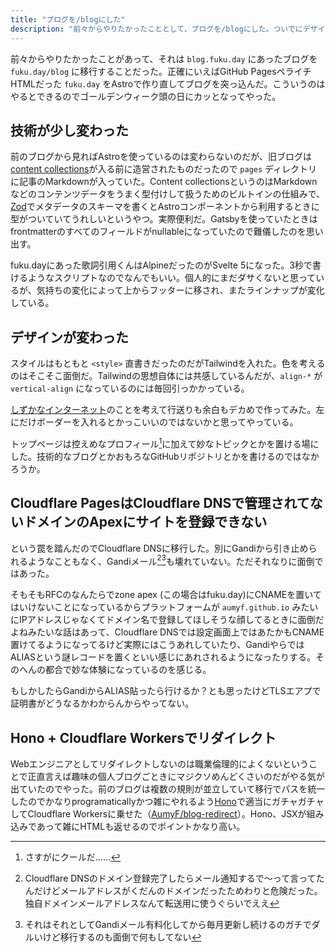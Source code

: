 ```yaml
---
title: "ブログを/blogにした"
description: "前々からやりたかったこととして、ブログを/blogにした。ついでにデザインが一新された。記事はだいたい移行された。"
---
```


前々からやりたかったことがあって、それは `blog.fuku.day` にあったブログを `fuku.day/blog` に移行することだった。正確にいえばGitHub PagesペライチHTMLだった `fuku.day` をAstroで作り直してブログを突っ込んだ。こういうのはやるとできるのでゴールデンウィーク頭の日にカッとなってやった。

## 技術が少し変わった

前のブログから見ればAstroを使っているのは変わらないのだが、旧ブログは[content collections](https://docs.astro.build/en/guides/content-collections/)が入る前に造営されたものだったので `pages` ディレクトリに記事のMarkdownが入っていた。Content collectionsというのはMarkdownなどのコンテンツデータをうまく型付けして扱うためのビルトインの仕組みで、[Zod](https://zod.dev)でメタデータのスキーマを書くとAstroコンポーネントから利用するときに型がついていてうれしいというやつ。実際便利だ。Gatsbyを使っていたときはfrontmatterのすべてのフィールドがnullableになっていたので難儀したのを思い出す。

fuku.dayにあった歌詞引用くんはAlpineだったのがSvelte 5になった。3秒で書けるようなスクリプトなのでなんでもいい。個人的にまだダサくないと思っているが、気持ちの変化によって上からフッターに移され、またラインナップが変化している。

## デザインが変わった

スタイルはもともと `<style>` 直書きだったのだがTailwindを入れた。色を考えるのはそこそこ面倒だ。Tailwindの思想自体には共感しているんだが、`align-*` が `vertical-align` になっているのには毎回引っかかっている。

[しずかなインターネット](https://sizu.me)のことを考えて行送りも余白もデカめで作ってみた。左にだけボーダーを入れるとかっこいいのではないかと思ってやっている。

トップページは控えめなプロフィール[^bio]に加えて妙なトピックとかを置ける場にした。技術的なブログとかおもろなGitHubリポジトリとかを書けるのではなかろうか。

[^bio]: さすがにクールだ……

## Cloudflare PagesはCloudflare DNSで管理されてないドメインのApexにサイトを登録できない

という罠を踏んだのでCloudflare DNSに移行した。別にGandiから引き止められるようなこともなく、Gandiメール[^mail][^mail2]も壊れていない。ただそれなりに面倒ではあった。

[^mail]: Cloudflare DNSのドメイン登録完了したらメール通知するで～って言ってたんだけどメールアドレスがくだんのドメインだったためわりと危険だった。独自ドメインメールアドレスなんて転送用に使うぐらいでええ
[^mail2]: それはそれとしてGandiメール有料化してから毎月更新し続けるのガチでダルいけど移行するのも面倒で何もしてない

そもそもRFCのなんたらでzone apex (この場合はfuku.day)にCNAMEを置いてはいけないことになっているからプラットフォームが `aumyf.github.io` みたいにIPアドレスじゃなくてドメイン名で登録してほしそうな顔してるときに面倒だよねみたいな話はあって、Cloudflare DNSでは設定画面上ではあたかもCNAME置けてるようになってるけど実際にはこうあれしていたり、GandiやらではALIASという謎レコードを置くといい感じにあれされるようになったりする。そのへんの都合で妙な体験になっているのを感じる。

もしかしたらGandiからALIAS貼ったら行けるか？とも思ったけどTLSエアプで証明書がどうなるかわからんからやってない。

## Hono + Cloudflare Workersでリダイレクト

Webエンジニアとしてリダイレクトしないのは職業倫理的によくないということで正直言えば趣味の個人ブログごときにマジクソめんどくさいのだがやる気が出ていたのでやった。前のブログは複数の規則が並立していて移行でパスを統一したのでかなりprogramaticallyかつ雑にやれるよう[Hono](https://hono.dev)で適当にガチャガチャしてCloudflare Workersに乗せた（[AumyF/blog-redirect](https://github.com/AumyF/blog-redirect)）。Hono、JSXが組み込みであって雑にHTMLも返せるのでポイントかなり高い。
